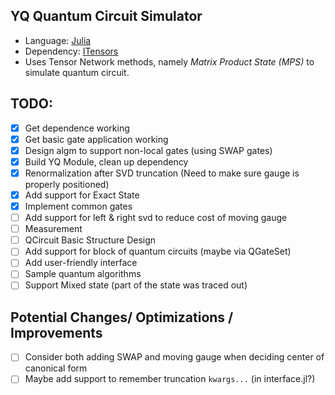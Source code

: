 ## YQ Quantum Circuit Simulator
* Language: [Julia](https://julialang.org)
* Dependency: [ITensors](https://itensor.org)
* Uses Tensor Network methods, namely _Matrix Product State (MPS)_ to simulate quantum circuit.

## TODO:
- [x] Get dependence working
- [x] Get basic gate application working
- [x] Design algm to support non-local gates (using SWAP gates)
- [x] Build YQ Module, clean up dependency
- [x] Renormalization after SVD truncation (Need to make sure gauge is properly positioned)
- [x] Add support for Exact State
- [x] Implement common gates
- [ ] Add support for left & right svd to reduce cost of moving gauge
- [ ] Measurement
- [ ] QCircuit Basic Structure Design
- [ ] Add support for block of quantum circuits (maybe via QGateSet)
- [ ] Add user-friendly interface
- [ ] Sample quantum algorithms
- [ ] Support Mixed state (part of the state was traced out)

## Potential Changes/ Optimizations / Improvements
- [ ] Consider both adding SWAP and moving gauge when deciding center of canonical form
- [ ] Maybe add support to remember truncation `kwargs...` (in interface.jl?)